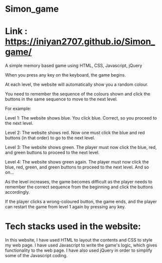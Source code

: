 # Simon_game
# Link : https://iniyan2707.github.io/Simon_game/

A simple memory based game using HTML, CSS, Javascript, jQuery

When you press any key on the keyboard, the game begins.

At each level, the website will automatically show you a random colour.

You need to remember the sequence of the colours shown and click the buttons in the same sequence to move to the next level.

For example:

Level 1: The website shows blue. You click blue. Correct, so you proceed to the next level.

Level 2: The website shows red. Now one must click the blue and red buttons (in that order) to go to the next level.

Level 3: The website shows green. The player must now click the blue, red, and green buttons to proceed to the next level.

Level 4: The website shows green again. The player must now click the blue, red, green, and green buttons to proceed to the next level.
And so on…

As the level increases, the game becomes difficult as the player needs to remember the correct sequence from the beginning and click the buttons accordingly.

If the player clicks a wrong-coloured button, the game ends, and the player can restart the game from level 1 again by pressing any key.

# Tech stacks used in the website:
In this website, I have used HTML to layout the contents and CSS to style my web page.
I have used Javascript to write the game's logic, which gives functionality to the web page.
I have also used jQuery in order to simplify some of the Javascript coding.

